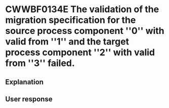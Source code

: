# CWWBF0134E The validation of the migration specification for the source process component ''0'' with valid from ''1'' and the target process component ''2'' with valid from ''3'' failed.

## Explanation

## User response